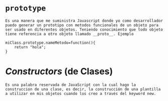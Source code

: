 # `prototype`
    Es una manera que me suministra Javascript donde yo como desarrollador puedo generar un prototipo con metodos funcionales de un objeto para ser usado en diferentes objetos. Teniendo conocimiento que todo objeto tiene referencia a otro objeto llamado __proto__. Ejemplo

    miClass.prototype.nameMetodo=function(){
        return "hola";
    }

# _Constructors_ (de Clases)
    Es una palabra reservada de JavaScript con la cual hago la construccion de una clase, es decir, la construcción de una plantilla a utilizar en mis objetos cuando los creo a través del keyword new.
